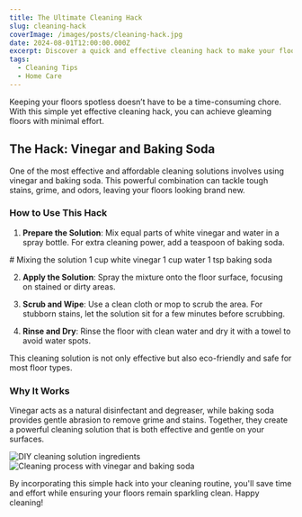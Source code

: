 ```yaml
---
title: The Ultimate Cleaning Hack
slug: cleaning-hack
coverImage: /images/posts/cleaning-hack.jpg
date: 2024-08-01T12:00:00.000Z
excerpt: Discover a quick and effective cleaning hack to make your floors sparkle with minimal effort.
tags:
  - Cleaning Tips
  - Home Care
---
```


<script>
  import Callout from "$lib/components/molecules/Callout.svelte";
  import CodeBlock from "$lib/components/molecules/CodeBlock.svelte";
  import Image from "$lib/components/atoms/Image.svelte";
</script>

Keeping your floors spotless doesn’t have to be a time-consuming chore. With this simple yet effective cleaning hack, you can achieve gleaming floors with minimal effort. 

## The Hack: Vinegar and Baking Soda

One of the most effective and affordable cleaning solutions involves using vinegar and baking soda. This powerful combination can tackle tough stains, grime, and odors, leaving your floors looking brand new.

### How to Use This Hack

1. **Prepare the Solution**: Mix equal parts of white vinegar and water in a spray bottle. For extra cleaning power, add a teaspoon of baking soda.

<CodeBlock lang="bash">
# Mixing the solution
1 cup white vinegar
1 cup water
1 tsp baking soda
</CodeBlock>

2. **Apply the Solution**: Spray the mixture onto the floor surface, focusing on stained or dirty areas.

3. **Scrub and Wipe**: Use a clean cloth or mop to scrub the area. For stubborn stains, let the solution sit for a few minutes before scrubbing.

4. **Rinse and Dry**: Rinse the floor with clean water and dry it with a towel to avoid water spots.

<Callout type="info">
  This cleaning solution is not only effective but also eco-friendly and safe for most floor types.
</Callout>

### Why It Works

Vinegar acts as a natural disinfectant and degreaser, while baking soda provides gentle abrasion to remove grime and stains. Together, they create a powerful cleaning solution that is both effective and gentle on your surfaces.

<Image src="/images/posts/cleaning-solution.jpeg" alt="DIY cleaning solution ingredients" />

<Image src="/images/posts/cleaning-process.jpeg" alt="Cleaning process with vinegar and baking soda" />

By incorporating this simple hack into your cleaning routine, you'll save time and effort while ensuring your floors remain sparkling clean. Happy cleaning!

